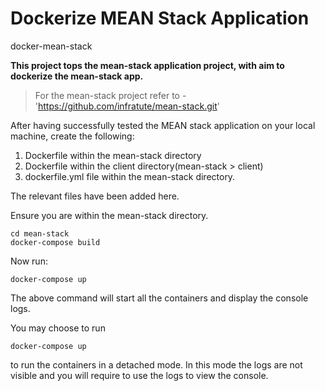 # Dockerize MEAN Stack Application
docker-mean-stack

__This project tops the mean-stack application project, with aim to dockerize the mean-stack app.__

> For the mean-stack project refer to - 'https://github.com/infratute/mean-stack.git'

After having successfully tested the MEAN stack application on your local machine, create the following:

1. Dockerfile within the mean-stack directory
2. Dockerfile within the client directory(mean-stack > client)
3. dockerfile.yml file within the mean-stack directory.

The relevant files have been added here.

Ensure you are within the mean-stack directory.

```
cd mean-stack
docker-compose build
```
Now run:

```
docker-compose up
```
The above command will start all the containers and display the console logs.

You may choose to run 
```
docker-compose up
```
to run the containers in a detached mode. In this mode the logs are not visible and you will require to use the logs to view the console.

